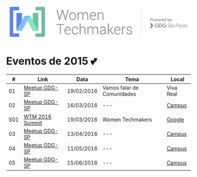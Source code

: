 ![WTM](https://raw.githubusercontent.com/wtmsp/meetings/master/banner/logo_wtm.png)

# Eventos de 2015 :two_hearts:

| # | Link | Data | Tema | Local |
| --- | --- | --- | --- | --- |
| 01 | [Meetup GDG-SP](http://www.meetup.com/GDG-SP/events/228358153/) | 19/02/2016  | Vamos falar de Comunidades  | Viva Real |
| 02 | [Meetup GDG-SP](http://www.meetup.com/GDG-SP/events/228441593/) | 16/03/2016 | --- | [Campus](https://www.campus.co/sao-paulo/pt) |
| S01 | [WTM 2016 Summit](https://services.google.com/fb/forms/iwd16saosummitapplication/) | 19/03/2016 | Women Techmakers | [Google](https://www.google.com.br/maps/place/Google+S%C3%A3o+Paulo/@-23.5864194,-46.6818885,15z/data=!4m2!3m1!1s0x0:0x769bf4a32f914782?sa=X&ved=0ahUKEwiYzNrWhe7KAhXJG5AKHe9uCaIQ_BIIjQEwDA) | 
| 03 | [Meetup GDG-SP](http://www.meetup.com/GDG-SP/events/228441735/) | 13/04/2016 | --- | [Campus](https://www.campus.co/sao-paulo/pt) |
| 04 | [Meetup GDG-SP](http://www.meetup.com/GDG-SP/events/228442027/) | 11/05/2016 | --- | [Campus](https://www.campus.co/sao-paulo/pt) |
| 05 | [Meetup GDG-SP](http://www.meetup.com/GDG-SP/events/228442074/) | 15/06/2016 | --- | [Campus](https://www.campus.co/sao-paulo/pt) |
